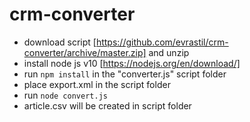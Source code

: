 # crm-converter

- download script [https://github.com/evrastil/crm-converter/archive/master.zip] and unzip
- install node js v10 [https://nodejs.org/en/download/]
- run `npm install` in the "converter.js" script folder
- place export.xml in the script folder
- run `node convert.js`
- article.csv will be created in script folder